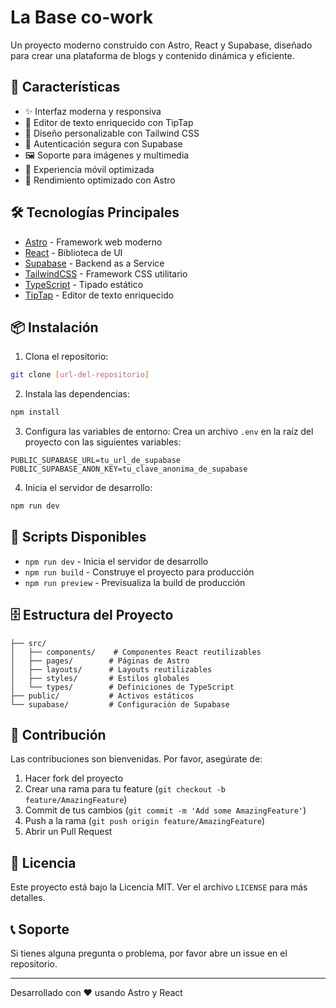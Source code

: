 # La Base co-work

Un proyecto moderno construido con Astro, React y Supabase, diseñado para crear una plataforma de blogs y contenido dinámica y eficiente.

## 🌟 Características

- ✨ Interfaz moderna y responsiva
- 📝 Editor de texto enriquecido con TipTap
- 🎨 Diseño personalizable con Tailwind CSS
- 🔐 Autenticación segura con Supabase
- 🖼️ Soporte para imágenes y multimedia
- 📱 Experiencia móvil optimizada
- 🚀 Rendimiento optimizado con Astro

## 🛠️ Tecnologías Principales

- [Astro](https://astro.build/) - Framework web moderno
- [React](https://react.dev/) - Biblioteca de UI
- [Supabase](https://supabase.com/) - Backend as a Service
- [TailwindCSS](https://tailwindcss.com/) - Framework CSS utilitario
- [TypeScript](https://www.typescriptlang.org/) - Tipado estático
- [TipTap](https://tiptap.dev/) - Editor de texto enriquecido

## 📦 Instalación

1. Clona el repositorio:

```bash
git clone [url-del-repositorio]
```

2. Instala las dependencias:

```bash
npm install
```

3. Configura las variables de entorno:
   Crea un archivo `.env` en la raíz del proyecto con las siguientes variables:

```env
PUBLIC_SUPABASE_URL=tu_url_de_supabase
PUBLIC_SUPABASE_ANON_KEY=tu_clave_anonima_de_supabase
```

4. Inicia el servidor de desarrollo:

```bash
npm run dev
```

## 🚀 Scripts Disponibles

- `npm run dev` - Inicia el servidor de desarrollo
- `npm run build` - Construye el proyecto para producción
- `npm run preview` - Previsualiza la build de producción

## 🗄️ Estructura del Proyecto

```
├── src/
│   ├── components/    # Componentes React reutilizables
│   ├── pages/        # Páginas de Astro
│   ├── layouts/      # Layouts reutilizables
│   ├── styles/       # Estilos globales
│   └── types/        # Definiciones de TypeScript
├── public/           # Activos estáticos
└── supabase/         # Configuración de Supabase
```

## 🤝 Contribución

Las contribuciones son bienvenidas. Por favor, asegúrate de:

1. Hacer fork del proyecto
2. Crear una rama para tu feature (`git checkout -b feature/AmazingFeature`)
3. Commit de tus cambios (`git commit -m 'Add some AmazingFeature'`)
4. Push a la rama (`git push origin feature/AmazingFeature`)
5. Abrir un Pull Request

## 📄 Licencia

Este proyecto está bajo la Licencia MIT. Ver el archivo `LICENSE` para más detalles.

## 📞 Soporte

Si tienes alguna pregunta o problema, por favor abre un issue en el repositorio.

---

Desarrollado con ❤️ usando Astro y React

